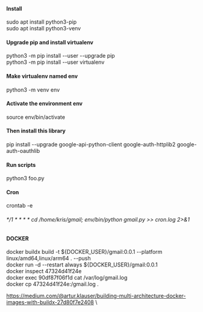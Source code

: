 #### Install
sudo apt install python3-pip \
sudo apt install python3-venv

#### Upgrade pip and install virtualenv
python3 -m pip install --user --upgrade pip \
python3 -m pip install --user virtualenv

#### Make virtualenv named env
python3 -m venv env

#### Activate the environment env
source env/bin/activate

#### Then install this library 
pip install --upgrade google-api-python-client google-auth-httplib2 google-auth-oauthlib

#### Run scripts
python3 foo.py

#### Cron
crontab -e
###### */1 * * * * cd /home/kris/gmail; env/bin/python gmail.py >> cron.log 2>&1

#### DOCKER
docker buildx build -t ${DOCKER_USER}/gmail:0.0.1 --platform linux/amd64,linux/arm64 . --push \
docker run -d --restart always ${DOCKER_USER}/gmail:0.0.1 \
docker inspect 47324d41f24e \
docker exec 90df87f06f1d cat /var/log/gmail.log \
docker cp 47324d41f24e:/gmail.log . 

https://medium.com/@artur.klauser/building-multi-architecture-docker-images-with-buildx-27d80f7e2408 \